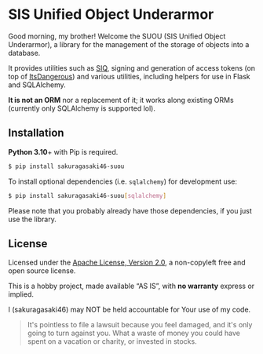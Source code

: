 # SIS Unified Object Underarmor

Good morning, my brother! Welcome the SUOU (SIS Unified Object Underarmor), a library for the management of the storage of objects into a database.

It provides utilities such as [SIQ](https://sakux.moe/protocols/siq.html), signing and generation of access tokens (on top of [ItsDangerous](https://github.com/pallets/itsdangerous)) and various utilities, including helpers for use in Flask and SQLAlchemy.

**It is not an ORM** nor a replacement of it; it works along existing ORMs (currently only SQLAlchemy is supported lol).

## Installation

**Python 3.10**+ with Pip is required.

```bash
$ pip install sakuragasaki46-suou
```

To install optional dependencies (i.e. `sqlalchemy`) for development use:

```bash
$ pip install sakuragasaki46-suou[sqlalchemy]
```

Please note that you probably already have those dependencies, if you just use the library.

## License

Licensed under the [Apache License, Version 2.0](LICENSE), a non-copyleft free and open source license.

This is a hobby project, made available “AS IS”, with __no warranty__ express or implied.

I (sakuragasaki46) may NOT be held accountable for Your use of my code.

> It's pointless to file a lawsuit because you feel damaged, and it's only going to turn against you. What a waste of money you could have spent on a vacation or charity, or invested in stocks.

